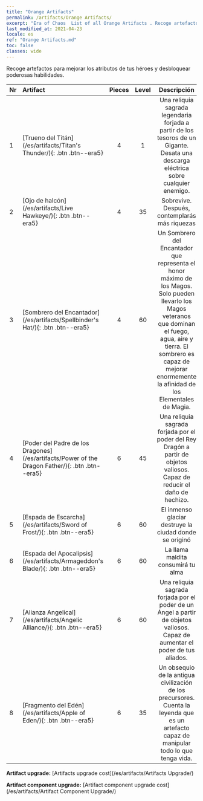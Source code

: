 ```yaml
---
title: "Orange Artifacts"
permalink: /artifacts/Orange Artifacts/
excerpt: "Era of Chaos  List of all Orange Artifacts . Recoge artefactos para mejorar los atributos de tus héroes y desbloquear poderosas habilidades."
last_modified_at: 2021-04-23
locale: es
ref: "Orange Artifacts.md"
toc: false
classes: wide
---
```


  Recoge artefactos para mejorar los atributos de tus héroes y desbloquear poderosas habilidades.

  |  Nr  |    Artifact    | Pieces |  Level | Descripción   |
  |:-----|:---------------|:------:|:------:|:--------------:|
  | 1   | [Trueno del Titán](/es/artifacts/Titan's Thunder/){: .btn .btn--era5} | 4 | 1 | Una reliquia sagrada legendaria forjada a partir de los tesoros de un Gigante. Desata una descarga eléctrica sobre cualquier enemigo. |
  | 2   | [Ojo de halcón](/es/artifacts/Live Hawkeye/){: .btn .btn--era5} | 4 | 35 | Sobrevive. Después, contemplarás más riquezas |
  | 3   | [Sombrero del Encantador](/es/artifacts/Spellbinder's Hat/){: .btn .btn--era5} | 4 | 60 | Un Sombrero del Encantador que representa el honor máximo de los Magos. Solo pueden llevarlo los Magos veteranos que dominan el fuego, agua, aire y tierra. El sombrero es capaz de mejorar enormemente la afinidad de los Elementales de Magia. |
  | 4   | [Poder del Padre de los Dragones](/es/artifacts/Power of the Dragon Father/){: .btn .btn--era5} | 6 | 45 | Una reliquia sagrada forjada por el poder del Rey Dragón a partir de objetos valiosos. Capaz de reducir el daño de hechizo. |
  | 5   | [Espada de Escarcha](/es/artifacts/Sword of Frost/){: .btn .btn--era5} | 6 | 60 | El inmenso glaciar destruye la ciudad donde se originó |
  | 6   | [Espada del Apocalipsis](/es/artifacts/Armageddon's Blade/){: .btn .btn--era5} | 6 | 60 | La llama maldita consumirá tu alma |
  | 7   | [Alianza Angelical](/es/artifacts/Angelic Alliance/){: .btn .btn--era5} | 6 | 60 | Una reliquia sagrada forjada por el poder de un Ángel a partir de objetos valiosos. Capaz de aumentar el poder de tus aliados. |
  | 8   | [Fragmento del Edén](/es/artifacts/Apple of Eden/){: .btn .btn--era5} | 6 | 35 | Un obsequio de la antigua civilización de los precursores. Cuenta la leyenda que es un artefacto capaz de manipular todo lo que tenga vida. |


  **Artifact upgrade:** [Artifacts upgrade cost](/es/artifacts/Artifacts Upgrade/)

 **Artifact component upgrade:** [Artifact component upgrade cost](/es/artifacts/Artifact Component Upgrade/)

